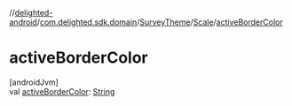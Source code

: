 //[delighted-android](../../../../index.md)/[com.delighted.sdk.domain](../../index.md)/[SurveyTheme](../index.md)/[Scale](index.md)/[activeBorderColor](active-border-color.md)

# activeBorderColor

[androidJvm]\
val [activeBorderColor](active-border-color.md): [String](https://kotlinlang.org/api/latest/jvm/stdlib/kotlin/-string/index.html)
